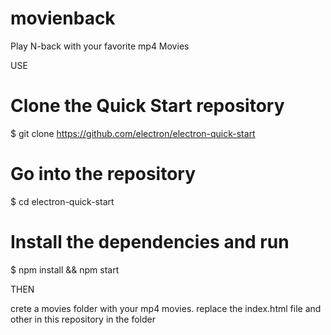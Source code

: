 # movienback
Play N-back with your favorite mp4 Movies


USE

# Clone the Quick Start repository
$ git clone https://github.com/electron/electron-quick-start

# Go into the repository
$ cd electron-quick-start

# Install the dependencies and run
$ npm install && npm start

THEN

crete a movies folder with your mp4 movies.
replace the index.html file and other in this repository in the folder
